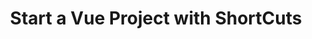 ---
title: 'Start a Vue Project with ShortCuts'
summary: 'Learn how to kickstart your Vue.js project with a step-by-step guide to building a Vue application with command line shortcuts'
myImage: '/img/blog1.jpeg'
tags:
  - "Vue"
publishDate: 18 Oct 2023
publishDateTime: 2023-10-18:17:30
---